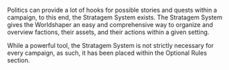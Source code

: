 Politics can provide a lot of hooks for possible stories and quests within a campaign, to this end, the Stratagem System exists. The Stratagem System gives the Worldshaper an easy and comprehensive way to organize and overview factions, their assets, and their actions  within a given setting.

While a powerful tool, the Stratagem System is not strictly necessary for every campaign, as such, it has been placed within the Optional Rules section.